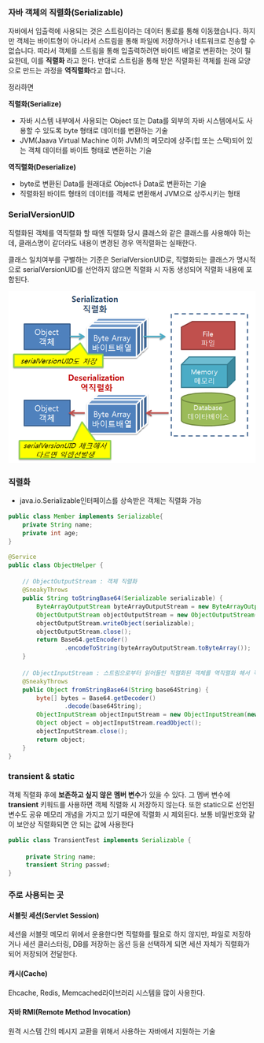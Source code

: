 ### 자바 객체의 직렬화(Serializable)

자바에서 입출력에 사용되는 것은 스트림이라는 데이터 통로를 통해 이동했습니다. 하지만 객체는 바이트형이 아니라서 스트림을 통해 파일에 저장하거나 네트워크로 전송할 수 없습니다. 따라서 객체를 스트림을 통해 입출력하려면 바이트 배열로 변환하는 것이 필요한데, 이를 **직렬화** 라고 한다. 반대로 스트림을 통해 받은 직렬화된 객체를 원래 모양으로 만드는 과정을 **역직렬화**라고 합니다.

정라하면

**직렬화(Serialize)**

- 자바 시스템 내부에서 사용되는 Object 또는 Data를 외부의 자바 시스템에서도 사용할 수 있도록 byte 형태로 데이터를 변환하는 기술
- JVM(Jaava Virtual Machine 이하 JVM)의 메모리에 상주(힙 또는 스택)되어 있는 객체 데이터를 바이트 형태로 변환하는 기술

**역직렬화(Deserialize)**

- byte로 변환된 Data를 원래대로 Object나 Data로 변환하는 기술
- 직렬화된 바이트 형태의 데이터를 객체로 변환해서 JVM으로 상주시키는 형태

### SerialVersionUID

직렬화된 객체를 역직렬화 할 때엔 직렬화 당시 클래스와 같은 클래스를 사용해야 하는데, 클래스명이 같더라도 내용이 변경된 경우 역직렬화는 실패한다.

클래스 일치여부를 구별하는 기준은 SerialVersionUID로, 직렬화되는 클래스가 명시적으로 serialVersionUID를 선언하지 않으면 직렬화 시 자동 생성되어 직렬화 내용에 포함된다.

![deco](img/se2.png)

### 직렬화

- java.io.Serializable인터페이스를 상속받은 객체는 직렬화 가능

```java
public class Member implements Serializable{
    private String name;
    private int age;
}
```

```java
@Service
public class ObjectHelper {

    // ObjectOutputStream : 객체 직렬화
    @SneakyThrows
    public String toStringBase64(Serializable serializable) {
        ByteArrayOutputStream byteArrayOutputStream = new ByteArrayOutputStream();
        ObjectOutputStream objectOutputStream = new ObjectOutputStream(byteArrayOutputStream);
        objectOutputStream.writeObject(serializable);
        objectOutputStream.close();
        return Base64.getEncoder()
                .encodeToString(byteArrayOutputStream.toByteArray());
    }

    // ObjectInputStream : 스트림으로부터 읽어들인 직렬화된 객체를 역직렬화 해서 객체 생성
    @SneakyThrows
    public Object fromStringBase64(String base64String) {
        byte[] bytes = Base64.getDecoder()
                .decode(base64String);
        ObjectInputStream objectInputStream = new ObjectInputStream(new ByteArrayInputStream(bytes));
        Object object = objectInputStream.readObject();
        objectInputStream.close();
        return object;
    }
}
```

### transient & static

객체 직렬화 후에 **보존하고 싶지 않은 멤버 변수**가 있을 수 있다. 그 멤버 변수에 **transient** 키워드를 사용하면 객체 직렬화 시 저장하지 않는다. 또한 static으로 선언된 변수도 공유 메모리 개념을 가지고 있기 때문에 직렬화 시 제외된다. 보통 비밀번호와 같이 보안상 직렬화되면 안 되는 값에 사용한다

```java
public class TransientTest implements Serializable {

     private String name;
     transient String passwd;
}
```

### 주로 사용되는 곳

#### 서블릿 세션(Servlet Session)

세션을 서블릿 메모리 위에서 운용한다면 직렬화를 필요로 하지 않지만, 파일로 저장하거나 세션 클러스터링, DB를 저장하는 옵션 등을 선택하게 되면 세션 자체가 직렬화가 되어 저장되어 전달한다.

#### 캐시(Cache)

Ehcache, Redis, Memcached라이브러리 시스템을 많이 사용한다.

#### 자바 RMI(Remote Method Invocation)

원격 시스템 간의 메시지 교환을 위해서 사용하는 자바에서 지원하는 기술
